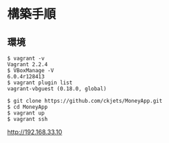 # 構築手順

## 環境

```
$ vagrant -v
Vagrant 2.2.4
$ VBoxManage -V
6.0.4r128413
$ vagrant plugin list
vagrant-vbguest (0.18.0, global)
```

```bash:
$ git clone https://github.com/ckjets/MoneyApp.git
$ cd MoneyApp
$ vagrant up
$ vagrant ssh
```

http://192.168.33.10
